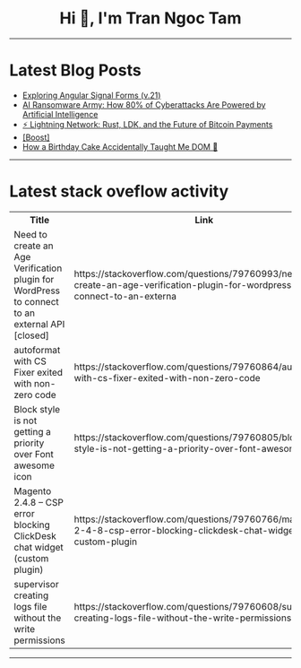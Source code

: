 <h1 align="center">Hi 👋, I'm Tran Ngoc Tam</h1>

---

# Latest Blog Posts 
<!-- BLOG-POST-LIST:START -->
- [Exploring Angular Signal Forms &lpar;v.21&rpar;](https://dev.to/fabiobiondi/exploring-angular-signal-forms-v21-ka5)
- [AI Ransomware Army: How 80% of Cyberattacks Are Powered by Artificial Intelligence](https://dev.to/axrisi/ai-ransomware-army-how-80-of-cyberattacks-are-powered-by-artificial-intelligence-1d69)
- [⚡ Lightning Network: Rust, LDK, and the Future of Bitcoin Payments](https://dev.to/_56d7718cea8fe00ec1610/lightning-network-rust-ldk-and-the-future-of-bitcoin-payments-c7l)
- [[Boost]](https://dev.to/revis047/-17am)
- [How a Birthday Cake Accidentally Taught Me DOM 🎂](https://dev.to/lokesh_keswani/how-a-birthday-cake-accidentally-taught-me-dom-g40)
<!-- BLOG-POST-LIST:END -->

---

# Latest stack oveflow activity
<table>
  <tr><th>Title</th><th>Link</th></tr>
  <!-- STACKOVERFLOW:START --><tr><td>Need to create an Age Verification plugin for WordPress to connect to an external API [closed]</td><td>https://stackoverflow.com/questions/79760993/need-to-create-an-age-verification-plugin-for-wordpress-to-connect-to-an-externa</td></tr><tr><td>autoformat with CS Fixer exited with non-zero code</td><td>https://stackoverflow.com/questions/79760864/autoformat-with-cs-fixer-exited-with-non-zero-code</td></tr><tr><td>Block style is not getting a priority over Font awesome icon</td><td>https://stackoverflow.com/questions/79760805/block-style-is-not-getting-a-priority-over-font-awesome-icon</td></tr><tr><td>Magento 2.4.8 – CSP error blocking ClickDesk chat widget &lpar;custom plugin&rpar;</td><td>https://stackoverflow.com/questions/79760766/magento-2-4-8-csp-error-blocking-clickdesk-chat-widget-custom-plugin</td></tr><tr><td>supervisor creating logs file without the write permissions</td><td>https://stackoverflow.com/questions/79760608/supervisor-creating-logs-file-without-the-write-permissions</td></tr><!-- STACKOVERFLOW:END -->
</table>

---


